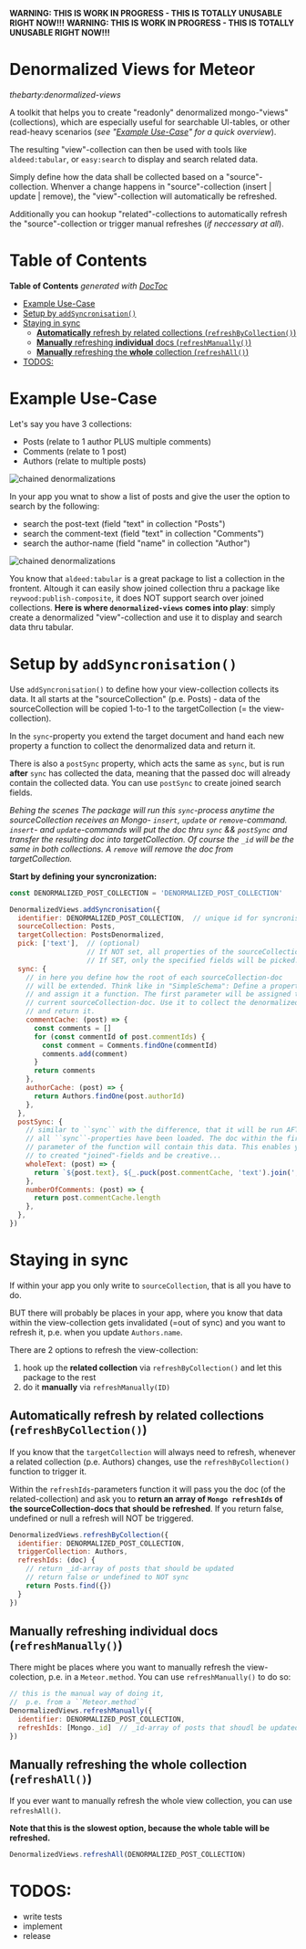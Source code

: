 **WARNING: THIS IS WORK IN PROGRESS - THIS IS TOTALLY UNUSABLE RIGHT NOW!!!**
**WARNING: THIS IS WORK IN PROGRESS - THIS IS TOTALLY UNUSABLE RIGHT NOW!!!**

# Denormalized Views for Meteor
*thebarty:denormalized-views*

A toolkit that helps you to create "readonly" denormalized mongo-"views" (collections), which are especially useful for searchable UI-tables, or other read-heavy scenarios (*see "[Example Use-Case](#example-use-case)" for a quick overview*).

The resulting "view"-collection can then be used with tools like ``aldeed:tabular``, or ``easy:search`` to display and search related data.

Simply define how the data shall be collected based on a "source"-collection. Whenver a change happens in "source"-collection (insert | update | remove), the "view"-collection will automatically be refreshed. 

Additionally you can hookup "related"-collections to automatically refresh the "source"-collection or trigger manual refreshes (*if neccessary at all*).

# Table of Contents
<!-- START doctoc generated TOC please keep comment here to allow auto update -->
<!-- DON'T EDIT THIS SECTION, INSTEAD RE-RUN doctoc TO UPDATE -->
**Table of Contents**  *generated with [DocToc](https://github.com/thlorenz/doctoc)*

- [Example Use-Case](#example-use-case)
- [Setup by ``addSyncronisation()``](#setup-by-addsyncronisation)
- [Staying in sync](#staying-in-sync)
  - [**Automatically** refresh by related collections (``refreshByCollection()``)](#automatically-refresh-by-related-collections-refreshbycollection)
  - [**Manually** refreshing **individual** docs (``refreshManually()``)](#manually-refreshing-individual-docs-refreshmanually)
  - [**Manually** refreshing the **whole** collection (``refreshAll()``)](#manually-refreshing-the-whole-collection-refreshall)
- [TODOS:](#todos)

<!-- END doctoc generated TOC please keep comment here to allow auto update -->


# Example Use-Case

Let's say you have 3 collections:
 * Posts (relate to 1 author PLUS multiple comments)
 * Comments (relate to 1 post)
 * Authors (relate to multiple posts)

![chained denormalizations](https://github.com/thebarty/meteor-denormalized-views/blob/master/docs/data-schema.jpg)

In your app you wnat to show a list of posts and give the user the option to search by the following:
- search the post-text (field "text" in collection "Posts")
- search the comment-text (field "text" in collection "Comments")
- search the author-name (field "name" in collection "Author")

![chained denormalizations](https://github.com/thebarty/meteor-denormalized-views/blob/master/docs/user-interface.jpg)

You know that ``aldeed:tabular`` is a great package to list a collection in the frontent. Altough it can easily show joined collection thru a package like ``reywood:publish-composite``, it does NOT support search over joined collections. **Here is where ``denormalized-views`` comes into play**: simply create a denormalized "view"-collection and use it to display and search data thru tabular.


# Setup by ``addSyncronisation()``

Use ``addSyncronisation()`` to define how your view-collection collects its data. It all starts at the "sourceCollection" (p.e. Posts) - data of the sourceCollection will be copied 1-to-1 to the targetCollection (= the view-collection). 

In the ``sync``-property you extend the target document and hand each new property a function to collect the denormalized data and return it. 

There is also a ``postSync`` property, which acts the same as ``sync``, but is run **after** ``sync`` has collected the data, meaning that the passed doc will already contain the collected data. You can use ``postSync`` to create joined search fields.

*Behing the scenes*
*The package will run this ``sync``-process anytime the sourceCollection receives an Mongo- ``insert``, ``update`` or ``remove``-command. ``insert``- and ``update``-commands will put the doc thru ``sync`` && ``postSync`` and transfer the resulting doc into targetCollection. Of course the ``_id`` will be the same in both collections. A ``remove`` will remove the doc from targetCollection.*

**Start by defining your syncronization:**

```js
const DENORMALIZED_POST_COLLECTION = 'DENORMALIZED_POST_COLLECTION'

DenormalizedViews.addSyncronisation({
  identifier: DENORMALIZED_POST_COLLECTION,  // unique id for syncronisation
  sourceCollection: Posts,
  targetCollection: PostsDenormalized,
  pick: ['text'],  // (optional) 
                   // If NOT set, all properties of the sourceCollection-doc will be synced to targetCollection. 
                   // If SET, only the specified fields will be picked.
  sync: {
    // in here you define how the root of each sourceCollection-doc
    // will be extended. Think like in "SimpleSchema": Define a property
    // and assign it a function. The first parameter will be assigned the
    // current sourceCollection-doc. Use it to collect the denormalized data
    // and return it.
    commentCache: (post) => {
      const comments = []
      for (const commentId of post.commentIds) {
        const comment = Comments.findOne(commentId)
        comments.add(comment)
      }
      return comments
    },
    authorCache: (post) => {
      return Authors.findOne(post.authorId)
    },
  },
  postSync: {
    // similar to ``sync`` with the difference, that it will be run AFTER
    // all ``sync``-properties have been loaded. The doc within the first 
    // parameter of the function will contain this data. This enables you
    // to created "joined"-fields and be creative...
    wholeText: (post) => {
      return `${post.text}, ${_.puck(post.commentCache, 'text').join(', ')}, ${post.authorCache.name}`
    },
    numberOfComments: (post) => {
      return post.commentCache.length
    },
  },
})
```


# Staying in sync

If within your app you only write to ``sourceCollection``, that is all you have to do. 

BUT there will probably be places in your app, where you know that data within the view-collection gets invalidated (=out of sync) and you want to refresh it, p.e. when you update ``Authors.name``.

There are 2 options to refresh the view-collection:
 1. hook up the **related collection** via ``refreshByCollection()`` and let this package to the rest
 2. do it **manually** via ``refreshManually(ID)``


## **Automatically** refresh by related collections (``refreshByCollection()``)

If you know that the ``targetCollection`` will always need to refresh, whenever a related collection (p.e. Authors) changes, use the ``refreshByCollection()`` function to trigger it. 

Within the ``refreshIds``-parameters function it will pass you the doc (of the related-collection) and ask you to **return an array of ``Mongo refreshIds`` of the sourceCollection-docs that should be refreshed**. If you return false, undefined or null a refresh will NOT be triggered.

```js
DenormalizedViews.refreshByCollection({
  identifier: DENORMALIZED_POST_COLLECTION,
  triggerCollection: Authors,
  refreshIds: (doc) {
    // return _id-array of posts that should be updated
    // return false or undefined to NOT sync
    return Posts.find({})
  }
})
```


## **Manually** refreshing **individual** docs (``refreshManually()``)

There might be places where you want to manually refresh the view-colection, p.e. in a ``Meteor.method``. You can use ``refreshManually()`` to do so:

```js
// this is the manual way of doing it,
//  p.e. from a ``Meteor.method``
DenormalizedViews.refreshManually({
  identifier: DENORMALIZED_POST_COLLECTION, 
  refreshIds: [Mongo._id]  // _id-array of posts that shoudl be updated
})
```


## **Manually** refreshing the **whole** collection (``refreshAll()``)

If you ever want to manually refresh the whole view collection, you can use ``refreshAll()``. 

**Note that this is the slowest option, because the whole table will be refreshed.**

```js
DenormalizedViews.refreshAll(DENORMALIZED_POST_COLLECTION)
```

# TODOS:
 * write tests
 * implement
 * release
